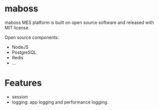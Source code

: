 maboss
======

maboss MES platform is built on open source software and released with MIT license.

Open source components: 

- NodeJS
- PostgreSQL
- Redis
- ...

Features
===============

- session
- logging: app logging and performance logging.
